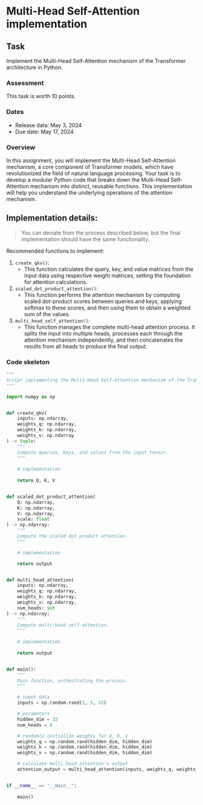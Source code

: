 # Multi-Head Self-Attention implementation

## Task

Implement the Multi-Head Self-Attention mechanism of the Transformer architecture in Python.

### Assessment

This task is worth 10 points.

### Dates

* Release data: May 3, 2024
* Due date: May 17, 2024

### Overview

In this assignment, you will implement the Multi-Head Self-Attention mechanism, 
a core component of Transformer models, which have revolutionized the field of natural language processing.
Your task is to develop a modular Python code that breaks down the Multi-Head Self-Attention mechanism
into distinct, reusable functions.
This implementation will help you understand the underlying operations of the attention mechanism.

## Implementation details:

> You can deviate from the process described below, but the final implementation should have the same functionality.

Recommended functions to implement:

1. `create_qkv()`:
   * This function calculates the query, key, and value matrices from the input data using respective weight matrices, 
     setting the foundation for attention calculations.
2. `scaled_dot_product_attention()`:
   * This function performs the attention mechanism by computing scaled dot-product scores between queries and keys,
     applying softmax to these scores, and then using them to obtain a weighted sum of the values.
3. `multi_head_self_attention()`:
   * This function manages the complete multi-head attention process.
     It splits the input into multiple heads, processes each through the attention mechanism independently,
     and then concatenates the results from all heads to produce the final output.

### Code skeleton

```python
"""
Script implementing the Multi-Head Self-Attention mechanism of the Transformer.
"""

import numpy as np


def create_qkv(
    inputs: np.ndarray,
    weights_q: np.ndarray,
    weights_k: np.ndarray,
    weights_v: np.ndarray
) -> tuple:
    """
    Compute queries, keys, and values from the input tensor.
    """
    
    # implementation
    
    return Q, K, V


def scaled_dot_product_attention(
    Q: np.ndarray,
    K: np.ndarray,
    V: np.ndarray,
    scale: float
) -> np.ndarray:
    """
    Compute the scaled dot product attention.
    """

    # implementation

    return output


def multi_head_attention(
    inputs: np.ndarray,
    weights_q: np.ndarray,
    weights_k: np.ndarray,
    weights_v: np.ndarray,
    num_heads: int
) -> np.ndarray:
    """
    Compute multi-head self-attention.
    """
    
    # implementation
    
    return output


def main():
    """
    Main function, orchestrating the process.
    """

    # input data
    inputs = np.random.rand(1, 5, 32)

    # parameters
    hidden_dim = 32
    num_heads = 4

    # randomly initialize weights for Q, K, V
    weights_q = np.random.rand(hidden_dim, hidden_dim)
    weights_k = np.random.rand(hidden_dim, hidden_dim)
    weights_v = np.random.rand(hidden_dim, hidden_dim)

    # calculate multi_head_attention's output
    attention_output = multi_head_attention(inputs, weights_q, weights_k, weights_v, num_heads)


if __name__ == "__main__":
  
    main()

```